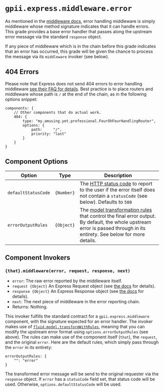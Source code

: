 # `gpii.express.middleware.error`

As mentioned in the [middleware docs](middleware.md), error handling middleware is simply middleware whose
method signature indicates that it can handle errors.  This grade provides a base error handler that passes along the
upstream error message via the standard `response` object.

If any piece of middleware which is in the chain before this grade indicates that an error has occurred, this grade will
be given the chance to process the message via its `middleware` invoker (see below).

## 404 Errors

Please note that Express does not send 404 errors to error handling middleware
[see their FAQ for details](http://expressjs.com/en/starter/faq.html).  Best practice is to place routers and middleware
whose path is `/` at the end of the chain, as in the following options snippet:

```
components: {
    // Other components that do actual work.
    404: {
        type: "my.amusing.yet.professional.FourOhFourHandlingRouter",
        options: {
            path:     "/",
            priority: "last"
        }
    }
}
```
## Component Options

| Option              | Type       | Description |
| ------------------- | ---------- | ----------- |
| `defaultStatusCode` | `{Number}` | The [HTTP status code](https://en.wikipedia.org/wiki/List_of_HTTP_status_codes) to report to the user if the error itself does not contain a `statusCode` (see below). Defaults to `500` |
| `errorOutputRules`  | `{Object}` | The [model transformation rules](http://docs.fluidproject.org/infusion/development/ModelTransformationAPI.html) that control the final error output.  By default, the whole upstream error is passed through in its entirety.  See below for more details. |

## Component Invokers

### `{that}.middleware(error, request, response, next)`

* `error`: The raw error reported by the middleware itself.
* `request {Object}` An Express Request object (see [the docs](request.md) for details).
* `response {Object}` An Express Response object (see [the docs](response.md) for details).
* `next`: The next piece of middleware in the error reporting chain.
* Returns: Nothing.

This invoker fulfills the standard contract for a `gpii.express.middleware` component, with the signature expected for
an error handler.   The invoker makes use of
[`fluid.model.transformWithRules`](http://docs.fluidproject.org/infusion/development/ModelTransformationAPI.html),
meaning that you can modify the upstream error format using `options.errorOutputRules` (see above).  The rules can make
use of the component itself (`that`), the `request`, and the original `error`.  Here are the default rules, which simply
pass through the `error` in its entirety:

```
errorOutputRules: {
    "": "error"
}
```

The transformed error message will be send to the original requester via the `response` object. If `error` has a
`statusCode` field set, that status code will be used.  Otherwise, `options.defaultStatusCode` will be used.